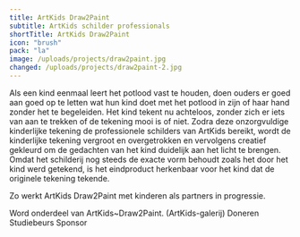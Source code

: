 ```yaml
---
title: ArtKids Draw2Paint
subtitle: ArtKids schilder professionals
shortTitle: ArtKids Draw2Paint
icon: "brush"
pack: "la"
image: /uploads/projects/draw2paint.jpg
changed: /uploads/projects/draw2paint-2.jpg
---
```

Als een kind eenmaal leert het potlood vast te houden, doen ouders er goed aan goed op te letten wat hun kind doet met het potlood in zijn of haar hand zonder het te begeleiden. Het kind tekent nu achteloos, zonder zich er iets van aan te trekken of de tekening mooi is of niet. Zodra deze onzorgvuldige kinderlijke tekening de professionele schilders van ArtKids bereikt, wordt de kinderlijke tekening vergroot en overgetrokken en vervolgens creatief gekleurd om de gedachten van het kind duidelijk aan het licht te brengen. Omdat het schilderij nog steeds de exacte vorm behoudt zoals het door het kind werd getekend, is het eindproduct herkenbaar voor het kind dat de originele tekening tekende.

Zo werkt ArtKids Draw2Paint met kinderen als partners in progressie.

Word onderdeel van ArtKids~Draw2Paint.
(ArtKids-galerij)
Doneren
Studiebeurs
Sponsor